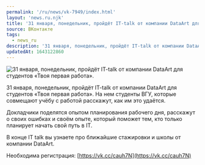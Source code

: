 ```yaml
---
permalink: '/ru/news/vk-7949/index.html'
layout: 'news.ru.njk'
title: '31 января, понедельник, пройдёт IT-talk от компании DataArt для студентов «Твоя первая работа».'
source: ВКонтакте
tags:
  - news_ru
description: '31 января, понедельник, пройдёт IT-talk от компании DataArt для студентов «Твоя первая работа».'
updatedAt: 1643122860
---
```

![31 января, понедельник, пройдёт IT-talk от компании DataArt для студентов «Твоя первая работа».](https://sun9-41.userapi.com/sun9-68/impg/8q7ebDooiZpxWC0xqyp_RYSsNWFMY64b_ruDTA/Nrl-5KVfo5M.jpg?size=1280x717&quality=96&sign=ee378475445b5e4366f8ee3bdd545096&c_uniq_tag=55AdlTLyRpSk2OFcS3Be-IkcDLqcp2soWvO005yPEHE&type=album)

31 января, понедельник, пройдёт IT-talk от компании DataArt для студентов «Твоя первая работа». На нем студенты ВГУ, которые совмещают учёбу с работой расскажут, как им это удаётся.

Докладчики поделятся опытом планирования рабочего дня, расскажут о своих ошибках и своём опыте, который поможет тем, кто только планирует начать свой путь в IT.

В конце IT talk вы узнаете про ближайшие стажировки и школы от компании DataArt.

Необходима регистрация: [https://vk.cc/cauh7N](https://vk.cc/cauh7N)
